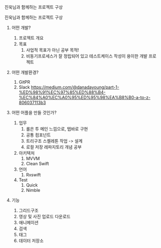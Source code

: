 진욱님과 함께하는 프로젝트 구상

진욱님과 함께하는 프로젝트 구상
1. 어떤 개발?
    1. 프로젝트 개요 
    2. 목표 
        1. 사업적 목표가 아닌 공부 목적! 
        2. 비동기프로세스가 잘 정립되어 있고 테스트케이스 작성이 용이한 개발 프로젝트
2. 어떤 개발환경?
    1. GitPR
    2. Slack https://medium.com/@danadayoung/part-1-%ED%98%91%EC%97%85%ED%88%B4-%EC%84%A0%EC%A0%95%ED%95%98%EA%B8%B0-a-to-z-806037113b3

1. 어떤 어플을 만들 것인가?
    1. 업무
        1. 롤은 투 메인 느낌으로, 탭바로 구현
        2. 공통 컴포넌트
        3. 트리구조 스켈레톤 작업 -> 설계
        4. 로컬 저장 레파지토리 개념 공부
    2. 아키텍처
        1. MVVM
        2. Clean Swift 
    3. 언어
        1. Rxswift
    4. Test
        1. Quick
        2. Nimble
2. 기능
    1. 그리드구조
    2. 영상 및 사진 업로드 다운로드 
    3. 애니메이션
    4. 검색
    5. 태그
    6. 데이터 저장소
